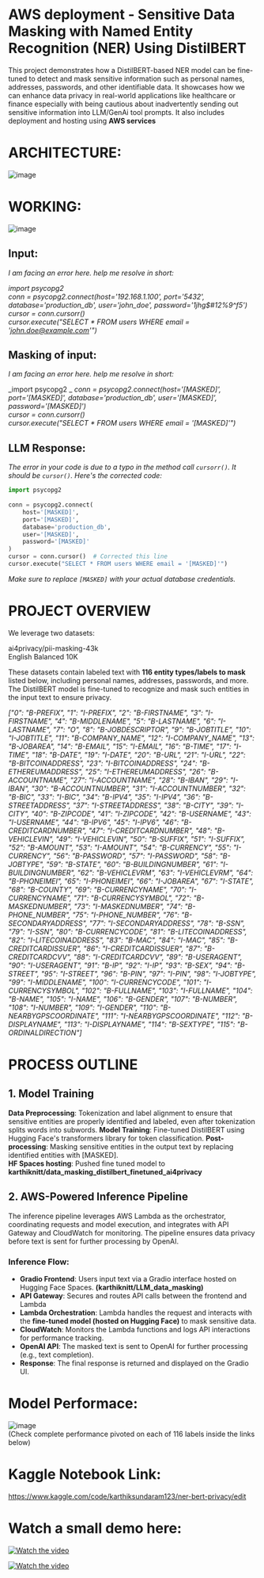 # AWS deployment - Sensitive Data Masking with Named Entity Recognition (NER) Using DistilBERT

This project demonstrates how a DistilBERT-based NER model can be fine-tuned to detect and mask sensitive information such as personal names, addresses, passwords, and other identifiable data.
It showcases how we can enhance data privacy in real-world applications like healthcare or finance especially with being cautious about inadvertently sending out sensitive information into LLM/GenAi tool prompts.
It also includes deployment and hosting using **AWS services**

# ARCHITECTURE:

    
![image](https://github.com/user-attachments/assets/c7de8d53-96dd-4024-a52e-7e0d463e6c8a)




# WORKING:

    
![image](https://github.com/user-attachments/assets/64ef563a-4627-4a4b-8c26-4605a27a41bd)

  
## Input:  
_I am facing an error here. help me resolve in short:_  
  
_import psycopg2_  
_conn = psycopg2.connect(host='192.168.1.100', port='5432', database='production_db', user='john_doe', password='1jhg$#12%9^f5')_  
_cursor = conn.cursorr()_   
_cursor.execute("SELECT * FROM users WHERE email = 'john.doe@example.com'")_    

## Masking of input: 
_I am facing an error here. help me resolve in short:_  
  
_import psycopg2 _
_conn = psycopg2.connect(host='[MASKED]', port='[MASKED]', database='production_db', user='[MASKED]', password='[MASKED]')_  
_cursor = conn.cursorr()_    
_cursor.execute("SELECT * FROM users WHERE email = '[MASKED]'")_  

## LLM Response:  
_The error in your code is due to a typo in the method call `cursorr()`. It should be `cursor()`. Here's the corrected code:_
  
```python 
import psycopg2  
  
conn = psycopg2.connect(  
    host='[MASKED]',   
    port='[MASKED]',   
    database='production_db',   
    user='[MASKED]',   
    password='[MASKED]'  
)  
cursor = conn.cursor()  # Corrected this line  
cursor.execute("SELECT * FROM users WHERE email = '[MASKED]'")  
```  
  
_Make sure to replace `[MASKED]` with your actual database credentials._ 


# PROJECT OVERVIEW
  
We leverage two datasets:

ai4privacy/pii-masking-43k  
English Balanced 10K

These datasets contain labeled text with **116 entity types/labels to mask** listed below, including personal names, addresses, passwords, and more. The DistilBERT model is fine-tuned to recognize and mask such entities in the input text to ensure privacy.  
  
_["0": "B-PREFIX", "1": "I-PREFIX", "2": "B-FIRSTNAME", "3": "I-FIRSTNAME", "4": "B-MIDDLENAME", "5": "B-LASTNAME", "6": "I-LASTNAME", "7": "O", "8": "B-JOBDESCRIPTOR", "9": "B-JOBTITLE", "10": "I-JOBTITLE", "11": "B-COMPANY_NAME", "12": "I-COMPANY_NAME", "13": "B-JOBAREA", "14": "B-EMAIL", "15": "I-EMAIL", "16": "B-TIME", "17": "I-TIME", "18": "B-DATE", "19": "I-DATE", "20": "B-URL", "21": "I-URL", "22": "B-BITCOINADDRESS", "23": "I-BITCOINADDRESS", "24": "B-ETHEREUMADDRESS", "25": "I-ETHEREUMADDRESS", "26": "B-ACCOUNTNAME", "27": "I-ACCOUNTNAME", "28": "B-IBAN", "29": "I-IBAN", "30": "B-ACCOUNTNUMBER", "31": "I-ACCOUNTNUMBER", "32": "B-BIC", "33": "I-BIC", "34": "B-IPV4", "35": "I-IPV4", "36": "B-STREETADDRESS", "37": "I-STREETADDRESS", "38": "B-CITY", "39": "I-CITY", "40": "B-ZIPCODE", "41": "I-ZIPCODE", "42": "B-USERNAME", "43": "I-USERNAME", "44": "B-IPV6", "45": "I-IPV6", "46": "B-CREDITCARDNUMBER", "47": "I-CREDITCARDNUMBER", "48": "B-VEHICLEVIN", "49": "I-VEHICLEVIN", "50": "B-SUFFIX", "51": "I-SUFFIX", "52": "B-AMOUNT", "53": "I-AMOUNT", "54": "B-CURRENCY", "55": "I-CURRENCY", "56": "B-PASSWORD", "57": "I-PASSWORD", "58": "B-JOBTYPE", "59": "B-STATE", "60": "B-BUILDINGNUMBER", "61": "I-BUILDINGNUMBER", "62": "B-VEHICLEVRM", "63": "I-VEHICLEVRM", "64": "B-PHONEIMEI", "65": "I-PHONEIMEI", "66": "I-JOBAREA", "67": "I-STATE", "68": "B-COUNTY", "69": "B-CURRENCYNAME", "70": "I-CURRENCYNAME", "71": "B-CURRENCYSYMBOL", "72": "B-MASKEDNUMBER", "73": "I-MASKEDNUMBER", "74": "B-PHONE_NUMBER", "75": "I-PHONE_NUMBER", "76": "B-SECONDARYADDRESS", "77": "I-SECONDARYADDRESS", "78": "B-SSN", "79": "I-SSN", "80": "B-CURRENCYCODE", "81": "B-LITECOINADDRESS", "82": "I-LITECOINADDRESS", "83": "B-MAC", "84": "I-MAC", "85": "B-CREDITCARDISSUER", "86": "I-CREDITCARDISSUER", "87": "B-CREDITCARDCVV", "88": "I-CREDITCARDCVV", "89": "B-USERAGENT", "90": "I-USERAGENT", "91": "B-IP", "92": "I-IP", "93": "B-SEX", "94": "B-STREET", "95": "I-STREET", "96": "B-PIN", "97": "I-PIN", "98": "I-JOBTYPE", "99": "I-MIDDLENAME", "100": "I-CURRENCYCODE", "101": "I-CURRENCYSYMBOL", "102": "B-FULLNAME", "103": "I-FULLNAME", "104": "B-NAME", "105": "I-NAME", "106": "B-GENDER", "107": "B-NUMBER", "108": "I-NUMBER", "109": "I-GENDER", "110": "B-NEARBYGPSCOORDINATE", "111": "I-NEARBYGPSCOORDINATE", "112": "B-DISPLAYNAME", "113": "I-DISPLAYNAME", "114": "B-SEXTYPE", "115": "B-ORDINALDIRECTION"]_

# PROCESS OUTLINE

## 1. Model Training    
**Data Preprocessing**: Tokenization and label alignment to ensure that sensitive entities are properly identified and labeled, even after tokenization splits words into subwords.
**Model Training**: Fine-tuned DistilBERT using Hugging Face's transformers library for token classification.
**Post-processing**: Masking sensitive entities in the output text by replacing identified entities with [MASKED].     
**HF Spaces hosting**: Pushed fine tuned model to **karthiknitt/data_masking_distilbert_finetuned_ai4privacy**


## 2. AWS-Powered Inference Pipeline    
The inference pipeline leverages AWS Lambda as the orchestrator, coordinating requests and model execution, and integrates with API Gateway and CloudWatch for monitoring. The pipeline ensures data privacy before text is sent for further processing by OpenAI.  

### Inference Flow:    
- **Gradio Frontend**: Users input text via a Gradio interface hosted on Hugging Face Spaces. **(karthiknitt/LLM_data_masking)**
- **API Gateway**: Secures and routes API calls between the frontend and Lambda  
- **Lambda Orchestration**: Lambda handles the request and interacts with the **fine-tuned model (hosted on Hugging Face)** to mask sensitive data.  
- **CloudWatch**: Monitors the Lambda functions and logs API interactions for performance tracking.   
- **OpenAI API**: The masked text is sent to OpenAI for further processing (e.g., text completion).   
- **Response**: The final response is returned and displayed on the Gradio UI.   
 


# Model Performace:  

![image](https://github.com/user-attachments/assets/414d3498-7d38-427b-ae94-065a9d93653d)  
(Check complete performance pivoted on each of 116 labels inside the links below)    


  
# Kaggle Notebook Link:  

https://www.kaggle.com/code/karthiksundaram123/ner-bert-privacy/edit  
  

          
# Watch a small demo here: 

[![Watch the video](https://img.youtube.com/vi/TEne9pKfwbo/maxresdefault.jpg)](https://www.youtube.com/watch?v=TEne9pKfwbo)  

[![Watch the video](https://img.youtube.com/vi/A1sinX2p_Ww/maxresdefault.jpg)](https://www.youtube.com/watch?v=A1sinX2p_Ww)  





